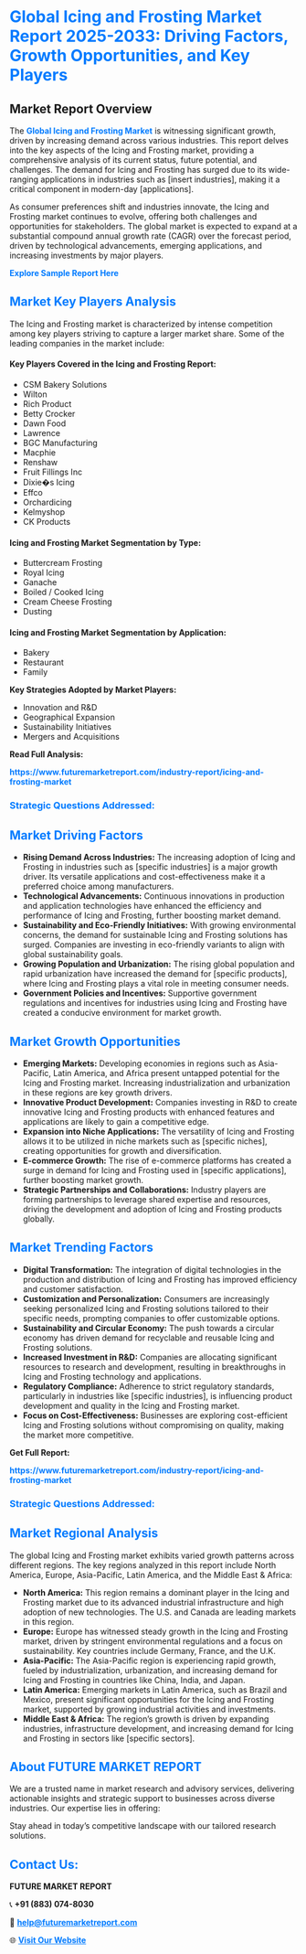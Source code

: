 <h1 style="color: #007BFF;">Global Icing and Frosting Market Report 2025-2033: Driving Factors, Growth Opportunities, and Key Players</h1>

<section id="overview">
<h2>Market Report Overview</h2>
<p>The <a href="https://www.futuremarketreport.com/industry-report/icing-and-frosting-market" style="color: #007BFF; text-decoration: none;"><strong>Global Icing and Frosting Market</strong></a> is witnessing significant growth, driven by increasing demand across various industries. This report delves into the key aspects of the Icing and Frosting market, providing a comprehensive analysis of its current status, future potential, and challenges. The demand for Icing and Frosting has surged due to its wide-ranging applications in industries such as [insert industries], making it a critical component in modern-day [applications].</p>
<p>As consumer preferences shift and industries innovate, the Icing and Frosting market continues to evolve, offering both challenges and opportunities for stakeholders. The global market is expected to expand at a substantial compound annual growth rate (CAGR) over the forecast period, driven by technological advancements, emerging applications, and increasing investments by major players.</p>
</section>

<section id="overview">
<p><a href="https://www.futuremarketreport.com/request-sample/reportId=60168" style="color: #007BFF; text-decoration: none;"><strong>Explore Sample Report Here</strong></a></p>
</section>

<section id="key-players">
<h2 style="color: #007BFF;">Market Key Players Analysis</h2>
<p>The Icing and Frosting market is characterized by intense competition among key players striving to capture a larger market share. Some of the leading companies in the market include:</p>
<h4>Key Players Covered in the Icing and Frosting Report:</h4>
<ul><li>CSM Bakery Solutions</li><li>Wilton</li><li>Rich Product</li><li>Betty Crocker</li><li>Dawn Food</li><li>Lawrence</li><li>BGC Manufacturing</li><li>Macphie</li><li>Renshaw</li><li>Fruit Fillings Inc</li><li>Dixie�s Icing</li><li>Effco</li><li>Orchardicing</li><li>Kelmyshop</li><li>CK Products</li></ul>
<h4>Icing and Frosting Market Segmentation by Type:</h4>
<ul><li>Buttercream Frosting</li><li>Royal Icing</li><li>Ganache</li><li>Boiled / Cooked Icing</li><li>Cream Cheese Frosting</li><li>Dusting</li></ul>

<h4>Icing and Frosting Market Segmentation by Application:</h4>
<ul><li>Bakery</li><li>Restaurant</li><li>Family</li></ul>
<p><strong>Key Strategies Adopted by Market Players:</strong></p>
<ul>
<li>Innovation and R&D</li>
<li>Geographical Expansion</li>
<li>Sustainability Initiatives</li>
<li>Mergers and Acquisitions</li>
</ul>
</section>

<section>
<p><strong>Read Full Analysis: </strong></p><a href="https://www.futuremarketreport.com/industry-report/icing-and-frosting-market" style="color: #007BFF; text-decoration: none;"><strong>https://www.futuremarketreport.com/industry-report/icing-and-frosting-market</strong></a>
<h3 style="color: #007BFF;">Strategic Questions Addressed:</h3>
</section>

<section id="driving-factors">
<h2 style="color: #007BFF;">Market Driving Factors</h2>
<ul>
<li><strong>Rising Demand Across Industries:</strong> The increasing adoption of Icing and Frosting in industries such as [specific industries] is a major growth driver. Its versatile applications and cost-effectiveness make it a preferred choice among manufacturers.</li>
<li><strong>Technological Advancements:</strong> Continuous innovations in production and application technologies have enhanced the efficiency and performance of Icing and Frosting, further boosting market demand.</li>
<li><strong>Sustainability and Eco-Friendly Initiatives:</strong> With growing environmental concerns, the demand for sustainable Icing and Frosting solutions has surged. Companies are investing in eco-friendly variants to align with global sustainability goals.</li>
<li><strong>Growing Population and Urbanization:</strong> The rising global population and rapid urbanization have increased the demand for [specific products], where Icing and Frosting plays a vital role in meeting consumer needs.</li>
<li><strong>Government Policies and Incentives:</strong> Supportive government regulations and incentives for industries using Icing and Frosting have created a conducive environment for market growth.</li>
</ul>
</section>

<section id="growth-opportunities">
<h2 style="color: #007BFF;">Market Growth Opportunities</h2>
<ul>
<li><strong>Emerging Markets:</strong> Developing economies in regions such as Asia-Pacific, Latin America, and Africa present untapped potential for the Icing and Frosting market. Increasing industrialization and urbanization in these regions are key growth drivers.</li>
<li><strong>Innovative Product Development:</strong> Companies investing in R&D to create innovative Icing and Frosting products with enhanced features and applications are likely to gain a competitive edge.</li>
<li><strong>Expansion into Niche Applications:</strong> The versatility of Icing and Frosting allows it to be utilized in niche markets such as [specific niches], creating opportunities for growth and diversification.</li>
<li><strong>E-commerce Growth:</strong> The rise of e-commerce platforms has created a surge in demand for Icing and Frosting used in [specific applications], further boosting market growth.</li>
<li><strong>Strategic Partnerships and Collaborations:</strong> Industry players are forming partnerships to leverage shared expertise and resources, driving the development and adoption of Icing and Frosting products globally.</li>
</ul>
</section>

<section id="trending-factors">
<h2 style="color: #007BFF;">Market Trending Factors</h2>
<ul>
<li><strong>Digital Transformation:</strong> The integration of digital technologies in the production and distribution of Icing and Frosting has improved efficiency and customer satisfaction.</li>
<li><strong>Customization and Personalization:</strong> Consumers are increasingly seeking personalized Icing and Frosting solutions tailored to their specific needs, prompting companies to offer customizable options.</li>
<li><strong>Sustainability and Circular Economy:</strong> The push towards a circular economy has driven demand for recyclable and reusable Icing and Frosting solutions.</li>
<li><strong>Increased Investment in R&D:</strong> Companies are allocating significant resources to research and development, resulting in breakthroughs in Icing and Frosting technology and applications.</li>
<li><strong>Regulatory Compliance:</strong> Adherence to strict regulatory standards, particularly in industries like [specific industries], is influencing product development and quality in the Icing and Frosting market.</li>
<li><strong>Focus on Cost-Effectiveness:</strong> Businesses are exploring cost-efficient Icing and Frosting solutions without compromising on quality, making the market more competitive.</li>
</ul>
</section>

<section>
<p><strong>Get Full Report: </strong></p><a href="https://www.futuremarketreport.com/industry-report/icing-and-frosting-market" style="color: #007BFF; text-decoration: none;"><strong>https://www.futuremarketreport.com/industry-report/icing-and-frosting-market</strong></a>
<h3 style="color: #007BFF;">Strategic Questions Addressed:</h3>
</section>


<section id="regional-analysis">
<h2 style="color: #007BFF;">Market Regional Analysis</h2>
<p>The global Icing and Frosting market exhibits varied growth patterns across different regions. The key regions analyzed in this report include North America, Europe, Asia-Pacific, Latin America, and the Middle East & Africa:</p>
<ul>
<li><strong>North America:</strong> This region remains a dominant player in the Icing and Frosting market due to its advanced industrial infrastructure and high adoption of new technologies. The U.S. and Canada are leading markets in this region.</li>
<li><strong>Europe:</strong> Europe has witnessed steady growth in the Icing and Frosting market, driven by stringent environmental regulations and a focus on sustainability. Key countries include Germany, France, and the U.K.</li>
<li><strong>Asia-Pacific:</strong> The Asia-Pacific region is experiencing rapid growth, fueled by industrialization, urbanization, and increasing demand for Icing and Frosting in countries like China, India, and Japan.</li>
<li><strong>Latin America:</strong> Emerging markets in Latin America, such as Brazil and Mexico, present significant opportunities for the Icing and Frosting market, supported by growing industrial activities and investments.</li>
<li><strong>Middle East & Africa:</strong> The region’s growth is driven by expanding industries, infrastructure development, and increasing demand for Icing and Frosting in sectors like [specific sectors].</li>
</ul>
</section>

<footer>
<h2 style="color: #007BFF;">About FUTURE MARKET REPORT</h2>
<p>We are a trusted name in market research and advisory services, delivering actionable insights and strategic support to businesses across diverse industries. Our expertise lies in offering:</p>

<p>Stay ahead in today’s competitive landscape with our tailored research solutions.</p>

<h2 style="color: #007BFF;">Contact Us:</h2>
<p><strong>FUTURE MARKET REPORT</strong></p>
<p>📞 <strong>+91 (883) 074-8030</strong></p>
<p>📧 <strong><a href="mailto:help@futuremarketreport.com" style="color: #007BFF;">help@futuremarketreport.com</a></strong></p>
<p>🌐 <strong><a href="https://www.futuremarketreport.com/" style="color: #007BFF;">Visit Our Website</a></strong></p>
</footer>